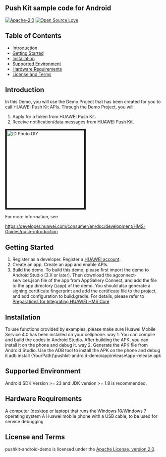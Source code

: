 ## Push Kit sample code for Android
[![Apache-2.0](https://img.shields.io/badge/license-Apache-blue)](http://www.apache.org/licenses/LICENSE-2.0)
[![Open Source Love](https://badges.frapsoft.com/os/v1/open-source.svg?v=103)](https://developer.huawei.com/consumer/en/hms)

## Table of Contents

 * [Introduction](#introduction)
 * [Getting Started](#getting-started)
 * [Installation](#installation)
 * [Supported Environment](#supported-environment)
 * [Hardware Requirements](#hardware-requirements)
 * [License and Terms](#license-and-terms)


## Introduction
In this Demo, you will use the Demo Project that has been created for you to call HUAWEI Push Kit APIs. Through the Demo Project, you will:
1. Apply for a token from HUAWEI Push Kit.
2. Receive notification/data messages from HUAWEI Push Kit. 

<img src="pushDemo.gif" width=250 title="ID Photo DIY" div align=center border=5>

For more information, see

https://developer.huawei.com/consumer/en/doc/development/HMS-Guides/push-introduction

## Getting Started
1. Register as a developer.
Register a [HUAWEI account](https://developer.huawei.com/consumer/en/doc/start/10104).
2. Create an app.
Create an app and enable APIs.
3. Build the demo.
To build this demo, please first import the demo to Android Studio (3.X or later). Then download the agconnect-services.json file of the app from AppGallery Connect, and add the file to the app directory (\app) of the demo.
     You should also generate a signing certificate fingerprint and add the certificate file to the project, and add configuration to build.gradle.
     For details, please refer to [Preparations for Integrating HUAWEI HMS Core](https://developer.huawei.com/consumer/en/codelab/HMSPreparation/index.html)

## Installation
To use functions provided by examples, please make sure Huawei Mobile Service 4.0 has been installed on your cellphone.
way 1. You can compile and build the codes in Android Studio. After building the APK, you can install it on the phone and debug it.
way 2. Generate the APK file from Android Studio. Use the ADB tool to install the APK on the phone and debug it
adb install {YourPath}\pushkit-android-demo\app\release\app-release.apk

## Supported Environment
Android SDK Version >= 23 and JDK version >= 1.8 is recommended.

## Hardware Requirements
A computer (desktop or laptop) that runs the Windows 10/Windows 7 operating system
A Huawei mobile phone with a USB cable, to be used for service debugging

## License and Terms
pushkit-android-demo is licensed under the [Apache License, version 2.0](http://www.apache.org/licenses/LICENSE-2.0).


